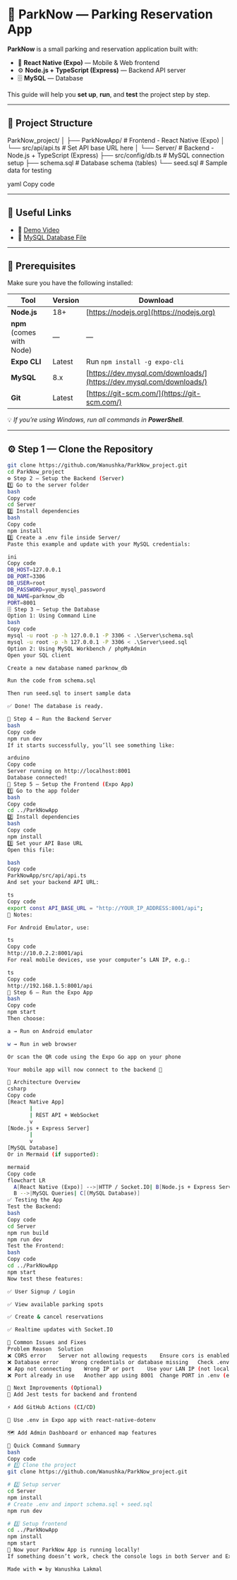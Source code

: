 # 🚗 ParkNow — Parking Reservation App

**ParkNow** is a small parking and reservation application built with:

- 📱 **React Native (Expo)** — Mobile & Web frontend  
- ⚙️ **Node.js + TypeScript (Express)** — Backend API server  
- 🗄️ **MySQL** — Database  

This guide will help you **set up**, **run**, and **test** the project step by step.

---

## 📁 Project Structure

ParkNow_project/
│
├── ParkNowApp/ # Frontend - React Native (Expo)
│ └── src/api/api.ts # Set API base URL here
│
└── Server/ # Backend - Node.js + TypeScript (Express)
├── src/config/db.ts # MySQL connection setup
├── schema.sql # Database schema (tables)
└── seed.sql # Sample data for testing

yaml
Copy code

---

## 🔗 Useful Links

- 🎥 [Demo Video](https://drive.google.com/file/d/17wzy9yqQLnddniegm784dH_0mOT4JE_W/view?usp=sharing)
- 💾 [MySQL Database File](https://drive.google.com/file/d/1-r6Ue3qEAK1XfjSXtn0UXeHagZa7MV7S/view?usp=sharing)

---

## 🧰 Prerequisites

Make sure you have the following installed:

| Tool | Version | Download |
|------|----------|-----------|
| **Node.js** | 18+ | [https://nodejs.org](https://nodejs.org) |
| **npm** (comes with Node) | — | — |
| **Expo CLI** | Latest | Run `npm install -g expo-cli` |
| **MySQL** | 8.x | [https://dev.mysql.com/downloads/](https://dev.mysql.com/downloads/) |
| **Git** | Latest | [https://git-scm.com/](https://git-scm.com/) |

💡 *If you’re using Windows, run all commands in **PowerShell**.*

---

## ⚙️ Step 1 — Clone the Repository

```bash
git clone https://github.com/Wanushka/ParkNow_project.git
cd ParkNow_project
⚙️ Step 2 — Setup the Backend (Server)
1️⃣ Go to the server folder
bash
Copy code
cd Server
2️⃣ Install dependencies
bash
Copy code
npm install
3️⃣ Create a .env file inside Server/
Paste this example and update with your MySQL credentials:

ini
Copy code
DB_HOST=127.0.0.1
DB_PORT=3306
DB_USER=root
DB_PASSWORD=your_mysql_password
DB_NAME=parknow_db
PORT=8001
🗄️ Step 3 — Setup the Database
Option 1: Using Command Line
bash
Copy code
mysql -u root -p -h 127.0.0.1 -P 3306 < .\Server\schema.sql
mysql -u root -p -h 127.0.0.1 -P 3306 < .\Server\seed.sql
Option 2: Using MySQL Workbench / phpMyAdmin
Open your SQL client

Create a new database named parknow_db

Run the code from schema.sql

Then run seed.sql to insert sample data

✅ Done! The database is ready.

🚀 Step 4 — Run the Backend Server
bash
Copy code
npm run dev
If it starts successfully, you’ll see something like:

arduino
Copy code
Server running on http://localhost:8001
Database connected!
📱 Step 5 — Setup the Frontend (Expo App)
1️⃣ Go to the app folder
bash
Copy code
cd ../ParkNowApp
2️⃣ Install dependencies
bash
Copy code
npm install
3️⃣ Set your API Base URL
Open this file:

bash
Copy code
ParkNowApp/src/api/api.ts
And set your backend API URL:

ts
Copy code
export const API_BASE_URL = "http://YOUR_IP_ADDRESS:8001/api";
🧠 Notes:

For Android Emulator, use:

ts
Copy code
http://10.0.2.2:8001/api
For real mobile devices, use your computer’s LAN IP, e.g.:

ts
Copy code
http://192.168.1.5:8001/api
📲 Step 6 — Run the Expo App
bash
Copy code
npm start
Then choose:

a → Run on Android emulator

w → Run in web browser

Or scan the QR code using the Expo Go app on your phone

Your mobile app will now connect to the backend 🎉

🧠 Architecture Overview
csharp
Copy code
[React Native App]
       |
       | REST API + WebSocket
       v
[Node.js + Express Server]
       |
       v
[MySQL Database]
Or in Mermaid (if supported):

mermaid
Copy code
flowchart LR
  A[React Native (Expo)] -->|HTTP / Socket.IO| B[Node.js + Express Server]
  B -->|MySQL Queries| C[(MySQL Database)]
✅ Testing the App
Test the Backend:
bash
Copy code
cd Server
npm run build
npm run dev
Test the Frontend:
bash
Copy code
cd ../ParkNowApp
npm start
Now test these features:

✅ User Signup / Login

✅ View available parking spots

✅ Create & cancel reservations

✅ Realtime updates with Socket.IO

🧩 Common Issues and Fixes
Problem	Reason	Solution
❌ CORS error	Server not allowing requests	Ensure cors is enabled (already included in this project)
❌ Database error	Wrong credentials or database missing	Check .env and confirm parknow_db exists
❌ App not connecting	Wrong IP or port	Use your LAN IP (not localhost)
❌ Port already in use	Another app using 8001	Change PORT in .env (e.g., 8002)

🌟 Next Improvements (Optional)
🧪 Add Jest tests for backend and frontend

⚡ Add GitHub Actions (CI/CD)

🔐 Use .env in Expo app with react-native-dotenv

🗺️ Add Admin Dashboard or enhanced map features

🧾 Quick Command Summary
bash
Copy code
# 1️⃣ Clone the project
git clone https://github.com/Wanushka/ParkNow_project.git

# 2️⃣ Setup server
cd Server
npm install
# Create .env and import schema.sql + seed.sql
npm run dev

# 3️⃣ Setup frontend
cd ../ParkNowApp
npm install
npm start
🎉 Now your ParkNow App is running locally!
If something doesn’t work, check the console logs in both Server and Expo, they’ll tell you what’s wrong.

Made with ❤️ by Wanushka Lakmal
